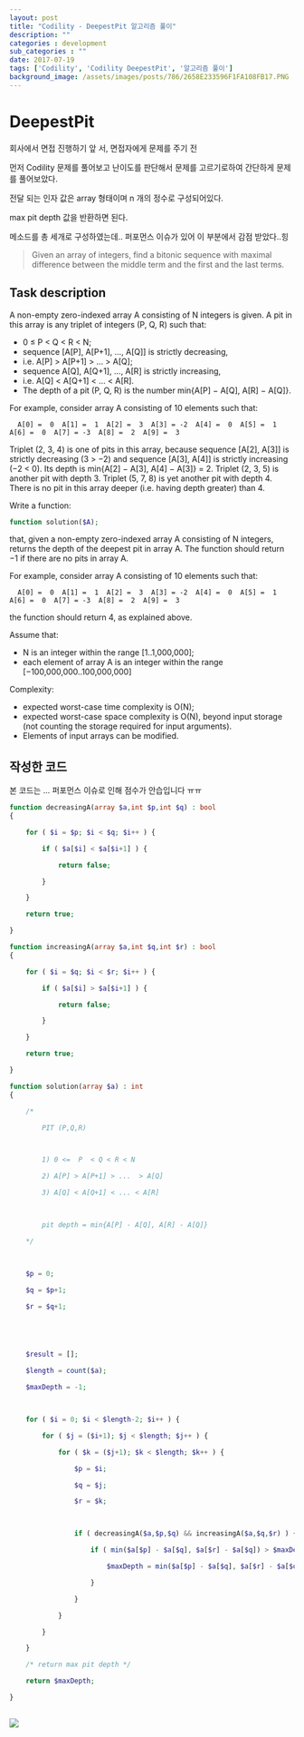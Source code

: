 ```yaml
---
layout: post
title: "Codility - DeepestPit 알고리즘 풀이"
description: ""
categories : development
sub_categories : ""
date: 2017-07-19
tags: ['Codility', 'Codility DeepestPit', '알고리즘 풀이']
background_image: /assets/images/posts/786/2658E233596F1FA108FB17.PNG
---
```

  

# DeepestPit

회사에서 면접 진행하기 앞 서, 면접자에게 문제를 주기 전

먼저 Codility 문제를 풀어보고 난이도를 판단해서 문제를 고르기로하여 간단하게 문제를 풀어보았다.

  

전달 되는 인자 값은 array 형태이며 n 개의 정수로 구성되어있다.

max pit depth 값을 반환하면 된다.

  

메소드를 총 세개로 구성하였는데.. 퍼포먼스 이슈가 있어 이 부분에서 감점 받았다..힝


> Given an array of integers, find a bitonic sequence with maximal difference
between the middle term and the first and the last terms.

## Task description

A non-empty zero-indexed array A consisting of N integers is given. A pit in
this array is any triplet of integers (P, Q, R) such that:

  

  * 0 ≤ P < Q < R < N;
  * sequence [A[P], A[P+1], ..., A[Q]] is strictly decreasing, 
  * i.e. A[P] > A[P+1] > ... > A[Q];
  * sequence A[Q], A[Q+1], ..., A[R] is strictly increasing, 
  * i.e. A[Q] < A[Q+1] < ... < A[R].
  * The depth of a pit (P, Q, R) is the number min{A[P] − A[Q], A[R] − A[Q]}.

  

For example, consider array A consisting of 10 elements such that:

  

      A[0] =  0  A[1] =  1  A[2] =  3  A[3] = -2  A[4] =  0  A[5] =  1  A[6] =  0  A[7] = -3  A[8] =  2  A[9] =  3

  

Triplet (2, 3, 4) is one of pits in this array, because sequence [A[2], A[3]]
is strictly decreasing (3 > −2) and sequence [A[3], A[4]] is strictly
increasing (−2 < 0). Its depth is min{A[2] − A[3], A[4] − A[3]} = 2. Triplet
(2, 3, 5) is another pit with depth 3. Triplet (5, 7, 8) is yet another pit
with depth 4. There is no pit in this array deeper (i.e. having depth greater)
than 4.

  

Write a function:

  
```php
function solution($A);
```
  

that, given a non-empty zero-indexed array A consisting of N integers, returns
the depth of the deepest pit in array A. The function should return −1 if
there are no pits in array A.

  

For example, consider array A consisting of 10 elements such that:

  

      A[0] =  0  A[1] =  1  A[2] =  3  A[3] = -2  A[4] =  0  A[5] =  1  A[6] =  0  A[7] = -3  A[8] =  2  A[9] =  3

  

the function should return 4, as explained above.

  

Assume that:

  

  * N is an integer within the range [1..1,000,000];
  * each element of array A is an integer within the range [−100,000,000..100,000,000]

Complexity:
  

  * expected worst-case time complexity is O(N);
  * expected worst-case space complexity is O(N), beyond input storage (not counting the storage required for input arguments).
  * Elements of input arrays can be modified.


## 작성한 코드

  

본 코드는 ... 퍼포먼스 이슈로 인해 점수가 안습입니다 ㅠㅠ

```php
function decreasingA(array $a,int $p,int $q) : bool
{

    for ( $i = $p; $i < $q; $i++ ) {

        if ( $a[$i] < $a[$i+1] ) {

            return false;

        }

    }

    return true;

}

function increasingA(array $a,int $q,int $r) : bool
{

    for ( $i = $q; $i < $r; $i++ ) {

        if ( $a[$i] > $a[$i+1] ) {

            return false;

        }

    }

    return true;

}

function solution(array $a) : int
{

    /*

        PIT (P,Q,R)



        1) 0 <=  P  < Q < R < N

        2) A[P] > A[P+1] > ...  > A[Q]

        3) A[Q] < A[Q+1] < ... < A[R]



        pit depth = min{A[P] - A[Q], A[R] - A[Q]}

    */



    $p = 0;

    $q = $p+1;

    $r = $q+1;





    $result = [];

    $length = count($a);

    $maxDepth = -1;



    for ( $i = 0; $i < $length-2; $i++ ) {

        for ( $j = ($i+1); $j < $length; $j++ ) {

            for ( $k = ($j+1); $k < $length; $k++ ) {

                $p = $i;

                $q = $j;

                $r = $k;



                if ( decreasingA($a,$p,$q) && increasingA($a,$q,$r) ) {

                    if ( min($a[$p] - $a[$q], $a[$r] - $a[$q]) > $maxDepth ) {

                        $maxDepth = min($a[$p] - $a[$q], $a[$r] - $a[$q]);

                    }

                }

            }

        }

    }

    /* return max pit depth */

    return $maxDepth;

}
    
```
  

![](/assets/images/posts/786/2658E233596F1FA108FB17.PNG)

  

